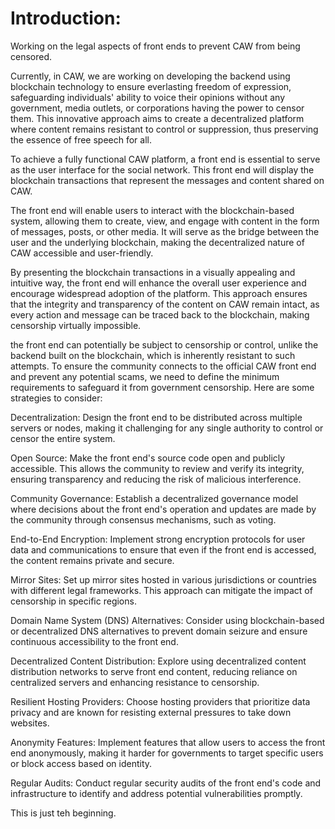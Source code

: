 # Introduction:
Working on the legal aspects of front ends to prevent CAW from being censored.

Currently, in CAW, we are working on developing the backend using blockchain technology to ensure everlasting freedom of expression, safeguarding individuals' ability to voice their opinions without any government, media outlets, or corporations having the power to censor them. This innovative approach aims to create a decentralized platform where content remains resistant to control or suppression, thus preserving the essence of free speech for all.

To achieve a fully functional CAW platform, a front end is essential to serve as the user interface for the social network. This front end will display the blockchain transactions that represent the messages and content shared on CAW.

The front end will enable users to interact with the blockchain-based system, allowing them to create, view, and engage with content in the form of messages, posts, or other media. It will serve as the bridge between the user and the underlying blockchain, making the decentralized nature of CAW accessible and user-friendly.

By presenting the blockchain transactions in a visually appealing and intuitive way, the front end will enhance the overall user experience and encourage widespread adoption of the platform. This approach ensures that the integrity and transparency of the content on CAW remain intact, as every action and message can be traced back to the blockchain, making censorship virtually impossible.

the front end can potentially be subject to censorship or control, unlike the backend built on the blockchain, which is inherently resistant to such attempts. To ensure the community connects to the official CAW front end and prevent any potential scams, we need to define the minimum requirements to safeguard it from government censorship. Here are some strategies to consider:

Decentralization: Design the front end to be distributed across multiple servers or nodes, making it challenging for any single authority to control or censor the entire system.

Open Source: Make the front end's source code open and publicly accessible. This allows the community to review and verify its integrity, ensuring transparency and reducing the risk of malicious interference.

Community Governance: Establish a decentralized governance model where decisions about the front end's operation and updates are made by the community through consensus mechanisms, such as voting.

End-to-End Encryption: Implement strong encryption protocols for user data and communications to ensure that even if the front end is accessed, the content remains private and secure.

Mirror Sites: Set up mirror sites hosted in various jurisdictions or countries with different legal frameworks. This approach can mitigate the impact of censorship in specific regions.

Domain Name System (DNS) Alternatives: Consider using blockchain-based or decentralized DNS alternatives to prevent domain seizure and ensure continuous accessibility to the front end.

Decentralized Content Distribution: Explore using decentralized content distribution networks to serve front end content, reducing reliance on centralized servers and enhancing resistance to censorship.

Resilient Hosting Providers: Choose hosting providers that prioritize data privacy and are known for resisting external pressures to take down websites.

Anonymity Features: Implement features that allow users to access the front end anonymously, making it harder for governments to target specific users or block access based on identity.

Regular Audits: Conduct regular security audits of the front end's code and infrastructure to identify and address potential vulnerabilities promptly.

This is just teh beginning.
